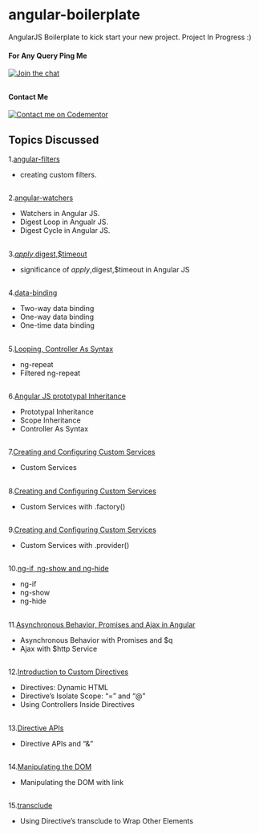 # angular-boilerplate
AngularJS Boilerplate to kick start your new project.
Project In Progress :) 

#### For Any Query Ping Me

[![Join the chat](https://img.shields.io/badge/gitter-join%20chat%20%E2%86%92-brightgreen.svg)](https://gitter.im/divyanshu001)

##

#### Contact Me

[![Contact me on Codementor](https://cdn.codementor.io/badges/contact_me_github.svg)](https://www.codementor.io/divyanshurawat?utm_source=github&utm_medium=button&utm_term=divyanshurawat&utm_campaign=github)

##


## Topics Discussed

1.[angular-filters](https://github.com/divyanshu-rawat/angular-boilerplate/tree/master/angular-filters)

* creating custom filters.

##

2.[angular-watchers](https://github.com/divyanshu-rawat/angular-boilerplate/tree/master/angular-watchers)

* Watchers in Angular JS.
* Digest Loop in Angualr JS.
* Digest Cycle in Angular JS.

##

3.[$apply,$digest,$timeout](https://github.com/divyanshu-rawat/angular-boilerplate/tree/master/%24apply%2C%24digest%2C%24timeout)

* significance of $apply,$digest,$timeout in Angular JS

##

4.[data-binding](https://github.com/divyanshu-rawat/angular-boilerplate/tree/master/data-binding)

* Two-way data binding
* One-way data binding
* One-time data binding

##

5.[Looping, Controller As Syntax](https://github.com/divyanshu-rawat/angular-boilerplate/tree/master/filtered-ng-repeat)

* ng-repeat
* Filtered ng-repeat

##

6.[Angular JS prototypal Inheritance](https://github.com/divyanshu-rawat/angular-boilerplate/tree/master/Angular%20JS%20prototypal%20Inheritance%20)

* Prototypal Inheritance
* Scope Inheritance
* Controller As Syntax

##

7.[Creating and Configuring Custom Services](https://github.com/divyanshu-rawat/angular-boilerplate/tree/master/Angular%20JS%20Service)

* Custom Services

##


8.[Creating and Configuring Custom Services](https://github.com/divyanshu-rawat/angular-boilerplate/tree/master/Angular%20JS%20Factory)

* Custom Services with .factory()

##


9.[Creating and Configuring Custom Services](https://github.com/divyanshu-rawat/angular-boilerplate/tree/master/Angular%20JS%20Provider%20)

* Custom Services with .provider()

##

10.[ng-if, ng-show and ng-hide](https://github.com/divyanshu-rawat/angular-boilerplate/tree/master/Angular%20JS%20ng-if%2Cshow%2Chide)

* ng-if
* ng-show
* ng-hide

##

11.[Asynchronous Behavior, Promises and Ajax in Angular](https://github.com/divyanshu-rawat/Promise-App)

* Asynchronous Behavior with Promises and $q
* Ajax with $http Service

##

12.[Introduction to Custom Directives](https://github.com/divyanshu-rawat/angular-boilerplate/tree/master/custom-directives)

* Directives: Dynamic HTML
* Directive’s Isolate Scope: “=” and “@”
* Using Controllers Inside Directives

##

13.[Directive APIs](https://github.com/divyanshu-rawat/angular-boilerplate/tree/master/directive-API)

* Directive APIs and “&”

##

14.[Manipulating the DOM](https://github.com/divyanshu-rawat/angular-boilerplate/tree/master/JQuery%20Injection)

* Manipulating the DOM with link

##

15.[transclude](https://github.com/divyanshu-rawat/angular-boilerplate/tree/master/transclude%20Angular%20JS)

* Using Directive’s transclude to Wrap Other Elements
